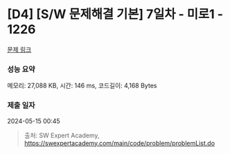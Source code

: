 # [D4] [S/W 문제해결 기본] 7일차 - 미로1 - 1226 

[문제 링크](https://swexpertacademy.com/main/code/problem/problemDetail.do?contestProbId=AV14vXUqAGMCFAYD) 

### 성능 요약

메모리: 27,088 KB, 시간: 146 ms, 코드길이: 4,168 Bytes

### 제출 일자

2024-05-15 00:45



> 출처: SW Expert Academy, https://swexpertacademy.com/main/code/problem/problemList.do